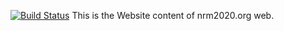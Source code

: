 [![Build Status](https://travis-ci.org/sulantha2006/nrm2020_web.svg?branch=master)](https://travis-ci.org/sulantha2006/nrm2020_web)
This is the Website content of nrm2020.org web.
